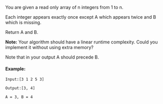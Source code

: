 You are given a read only array of n integers from 1 to n.

Each integer appears exactly once except A which appears twice and B which is missing.

Return A and B.

**Note:** Your algorithm should have a linear runtime complexity. Could you implement it without using extra memory?

Note that in your output A should precede B.

#### Example:

```
Input:[3 1 2 5 3] 

Output:[3, 4] 

A = 3, B = 4
```